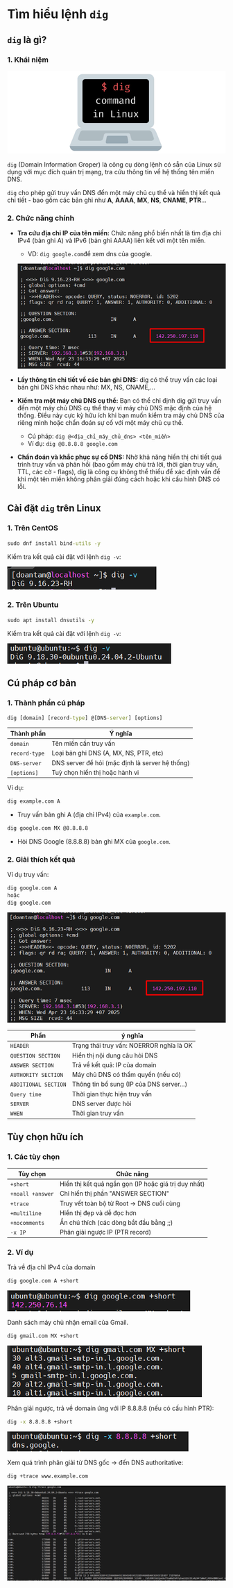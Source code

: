 # Tìm hiểu lệnh `dig`

## `dig` là gì?

### 1. Khái niệm

![What is dig?](./images/what_is_dig.png)

`dig` (Domain Information Groper) là công cụ dòng lệnh có sẵn của Linux sử dụng với mục đích quản trị mạng, tra cứu thông tin về hệ thống tên miền DNS.

`dig` cho phép gửi truy vấn DNS đến một máy chủ cụ thể và hiển thị kết quả chi tiết - bao gồm các bản ghi như **A**, **AAAA**, **MX**, **NS**, **CNAME**, **PTR**...

### 2. Chức năng chính

- **Tra cứu địa chỉ IP của tên miền:** Chức năng phổ biến nhất là tìm địa chỉ IPv4 (bản ghi A) và IPv6 (bản ghi AAAA) liên kết với một tên miền.
  - VD: `dig google.com`để xem dns của google.

  ![dns google](./images/dns_gg.png)

- **Lấy thông tin chi tiết về các bản ghi DNS:** dig có thể truy vấn các loại bản ghi DNS khác nhau như: MX, NS, CNAME,...

- **Kiểm tra một máy chủ DNS cụ thể:** Bạn có thể chỉ định dig gửi truy vấn đến một máy chủ DNS cụ thể thay vì máy chủ DNS mặc định của hệ thống. Điều này cực kỳ hữu ích khi bạn muốn kiểm tra máy chủ DNS của riêng mình hoặc chẩn đoán sự cố với một máy chủ cụ thể.
  - Cú pháp: `dig @<địa_chỉ_máy_chủ_dns> <tên_miền>`
  - Ví dụ: `dig @8.8.8.8 google.com`

- **Chẩn đoán và khắc phục sự cố DNS:** Nhờ khả năng hiển thị chi tiết quá trình truy vấn và phản hồi (bao gồm máy chủ trả lời, thời gian truy vấn, TTL, các cờ - flags), dig là công cụ không thể thiếu để xác định vấn đề khi một tên miền không phân giải đúng cách hoặc khi cấu hình DNS có lỗi.

## Cài đặt `dig` trên Linux

### 1. Trên CentOS

```cmd
sudo dnf install bind-utils -y
```

Kiểm tra kết quả cài đặt với lệnh `dig -v`:

![dì version on centos](./images/centos-dig_version.png)

### 2. Trên Ubuntu

```cmd
sudo apt install dnsutils -y
```

Kiểm tra kết quả cài đặt với lệnh `dig -v`:

![dì version on ubuntu](./images/ubuntu-dig_version.png)

## Cú pháp cơ bản

### 1. Thành phần cú pháp

```cmd
dig [domain] [record-type] @[DNS-server] [options]
```

| Thành phần | Ý nghĩa |
|-----------|-------------|
| `domain` | Tên miền cần truy vấn |
| `record-type` | Loại bản ghi DNS (A, MX, NS, PTR, etc) |
| `DNS-server` | DNS server để hỏi (mặc định là server hệ thống) |
| `[options]` | Tuỳ chọn hiển thị hoặc hành vi |

Ví dụ:

```cmd
dig example.com A
```

- Truy vấn bản ghi A (địa chỉ IPv4) của `example.com`.

```cmd
dig google.com MX @8.8.8.8
```

- Hỏi DNS Google (8.8.8.8) bản ghi MX của `google.com`.

### 2. Giải thích kết quả

Ví dụ truy vấn:

```cmd
dig google.com A
hoặc
dig google.com
```

![query result](./images/dns_gg.png)

| Phần | ý nghĩa |
|-----------|-------------|
| `HEADER` | Trạng thái truy vấn: NOERROR nghĩa là OK |
| `QUESTION SECTION` | Hiển thị nội dung câu hỏi DNS |
| `ANSWER SECTION` | Trả về kết quả: IP của domain |
| `AUTHORITY SECTION` | Máy chủ DNS có thẩm quyền (nếu có) |
| `ADDITIONAL SECTION` | Thông tin bổ sung (IP của DNS server…) |
| `Query time` | Thời gian thực hiện truy vấn |
| `SERVER` | DNS server được hỏi |
| `WHEN` | Thời gian truy vấn |

## Tùy chọn hữu ích

### 1. Các tùy chọn

| Tùy chọn | Chức năng |
|-----------|-------------|
| `+short` | Hiển thị kết quả ngắn gọn (IP hoặc giá trị duy nhất) |
| `+noall +answer` | Chỉ hiển thị phần "ANSWER SECTION" |
| `+trace` | Truy vết toàn bộ từ Root → DNS cuối cùng |
| `+multiline` | Hiển thị đẹp và dễ đọc hơn |
| `+nocomments` | Ẩn chú thích (các dòng bắt đầu bằng ;;) |
| `-x IP` | Phân giải ngược IP (PTR record) |

### 2. Ví dụ

Trả về địa chỉ IPv4 của domain

```cmd
dig google.com A +short
```

![IP google](./images/ip_google.png)

Danh sách máy chủ nhận email của Gmail.

```cmd
dig gmail.com MX +short
```

![query gmail](./images/query_gmail.png)

Phân giải ngược, trả về domain ứng với IP 8.8.8.8 (nếu có cấu hình PTR):

```cmd
dig -x 8.8.8.8 +short
```

![reverse resolution](./images/reverse_resolution.png)

Xem quá trình phân giải từ DNS gốc → đến DNS authoritative:

```cmd
dig +trace www.example.com
```

![trace](./images/trace.png)
